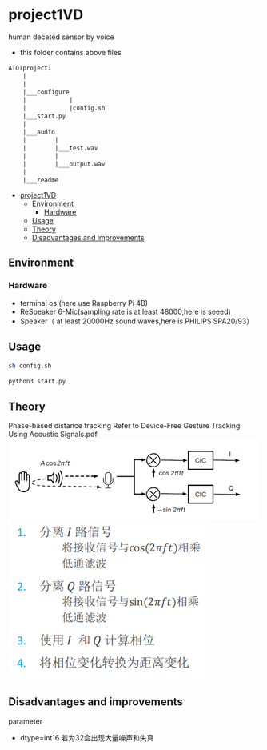 # project1VD
human deceted sensor by voice
- this folder contains above files 
```
AIOTproject1
    |
    |
    |___configure
    |            |
    |            |config.sh
    |___start.py
    |
    |___audio
    |        |
    |        |___test.wav
    |        |
    |        |___output.wav
    |
    |___readme

```

- [project1VD](#project1vd)
  - [Environment](#environment)
    - [Hardware](#hardware)
  - [Usage](#usage)
  - [Theory](#theory)
  - [Disadvantages and improvements](#disadvantages-and-improvements)
## Environment
### Hardware
* terminal os (here use Raspberry Pi 4B)
* ReSpeaker 6-Mic(sampling rate is at least 48000,here is seeed)
* Speaker（ at least 20000Hz sound waves,here is PHILIPS SPA20/93）

## Usage
```bash
sh config.sh
```
```python
python3 start.py
```


## Theory
Phase-based distance tracking
Refer to Device-Free Gesture Tracking Using Acoustic Signals.pdf
![principle](./Document/principle.jpg)
![keyprocessing](./Document/keyprocessing.jpg)
## Disadvantages and improvements
parameter
- dtype=int16 若为32会出现大量噪声和失真
